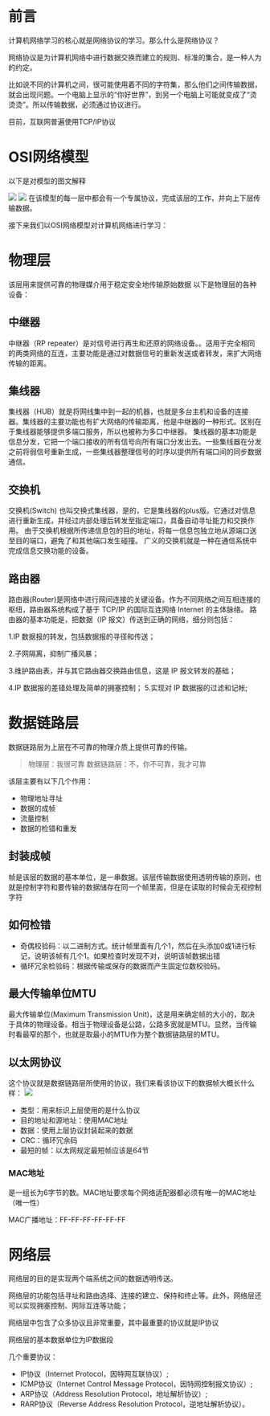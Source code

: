# 前言
计算机网络学习的核心就是网络协议的学习。那么什么是网络协议？

网络协议是为计算机网络中进行数据交换而建立的规则、标准的集合，是一种人为的约定。

比如说不同的计算机之间，很可能使用着不同的字符集，那么他们之间传输数据，就会出现问题。一个电脑上显示的“你好世界”，到另一个电脑上可能就变成了“烫烫烫”。所以传输数据，必须通过协议进行。

目前，互联网普遍使用TCP/IP协议

# OSI网络模型
以下是对模型的图文解释

![](./src/CN_1.png)
![](./src/CN_2.jpg)
在该模型的每一层中都会有一个专属协议，完成该层的工作，并向上下层传输数据。

接下来我们以OSI网络模型对计算机网络进行学习：
# 物理层
该层用来提供可靠的物理媒介用于稳定安全地传输原始数据
以下是物理层的各种设备：
## 中继器
中继器（RP repeater）是对信号进行再生和还原的网络设备。。适用于完全相同的两类网络的互连，主要功能是通过对数据信号的重新发送或者转发，来扩大网络传输的距离。

## 集线器
集线器（HUB）就是将网线集中到一起的机器，也就是多台主机和设备的连接器。集线器的主要功能也有扩大网络的传输距离，他是中继器的一种形式。区别在于集线器能够提供多端口服务，所以也被称为多口中继器。
集线器的基本功能是信息分发，它把一个端口接收的所有信号向所有端口分发出去。一些集线器在分发之前将弱信号重新生成，一些集线器整理信号的时序以提供所有端口间的同步数据通信。

## 交换机
交换机(Switch) 也叫交换式集线器，是的，它是集线器的plus版。它通过对信息进行重新生成，并经过内部处理后转发至指定端口，具备自动寻址能力和交换作用。
由于交换机根据所传递信息包的目的地址，将每一信息包独立地从源端口送至目的端口，避免了和其他端口发生碰撞。
广义的交换机就是一种在通信系统中完成信息交换功能的设备。 

## 路由器
路由器(Router)是网络中进行网间连接的关键设备。作为不同网络之间互相连接的枢纽，路由器系统构成了基于 TCP/IP 的国际互连网络 Internet 的主体脉络。 
路由器的基本功能是，把数据（IP 报文）传送到正确的网络，细分则包括：

1.IP 数据报的转发，包括数据报的寻径和传送；

2.子网隔离，抑制广播风暴；

3.维护路由表，并与其它路由器交换路由信息，这是 IP 报文转发的基础；

4.IP 数据报的差错处理及简单的拥塞控制；
5.实现对 IP 数据报的过滤和记帐; 

# 数据链路层
数据链路层为上层在不可靠的物理介质上提供可靠的传输。
>物理层：我很可靠
>数据链路层：不，你不可靠，我才可靠

该层主要有以下几个作用：
- 物理地址寻址
- 数据的成帧
- 流量控制
- 数据的检错和重发

## 封装成帧
帧是该层的数据的基本单位，是一串数据。该层传输数据使用透明传输的原则，也就是控制字符和要传输的数据储存在同一个帧里面，但是在读取的时候会无视控制字符

## 如何检错
- 奇偶校验码：以二进制方式。统计帧里面有几个1，然后在头添加0或1进行标记，说明该帧有几个1。如果检查时发现不对，说明该帧数据出错
- 循环冗余检验码：根据传输或保存的数据而产生固定位数校验码。
## 最大传输单位MTU
最大传输单位(Maximum Transmission Unit)，这是用来确定帧的大小的，取决于具体的物理设备。相当于物理设备是公路，公路多宽就是MTU。显然，当传输时看最窄的那个，也就是取最小的MTU作为整个数据链路层的MTU。

## 以太网协议
这个协议就是数据链路层所使用的协议，我们来看该协议下的数据帧大概长什么样：
![](./src/CN_3.png)
- 类型：用来标识上层使用的是什么协议
- 目的地址和源地址：使用MAC地址
- 数据：使用上层协议封装起来的数据
- CRC：循环冗余码
- 最短的帧：以太网规定最短帧应该是64节 
### MAC地址
是一组长为6字节的数。MAC地址要求每个网络适配器都必须有唯一的MAC地址（唯一性）

MAC广播地址：FF-FF-FF-FF-FF-FF

# 网络层
网络层的目的是实现两个端系统之间的数据透明传送。

网络层的功能包括寻址和路由选择、连接的建立、保持和终止等。此外，网络层还可以实现拥塞控制、网际互连等功能；

网络层中包含了众多协议且非常重要，其中最重要的协议就是IP协议

网络层的基本数据单位为IP数据段

几个重要协议：
- IP协议（Internet Protocol，因特网互联协议）;
- ICMP协议（Internet Control Message Protocol，因特网控制报文协议）;
- ARP协议（Address Resolution Protocol，地址解析协议）;
- RARP协议（Reverse Address Resolution Protocol，逆地址解析协议）。

